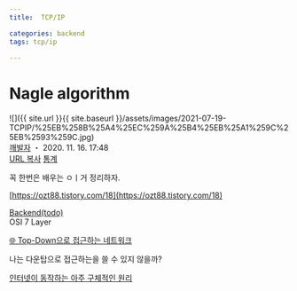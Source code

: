 ```yaml
---
title:  TCP/IP

categories: backend 
tags: tcp/ip
 
---
```


  
  
# Nagle algorithm <TODO>  
  
![]({{ site.url }}{{ site.baseurl }}/assets/images/2021-07-19-TCPIP/%25EB%258B%25A4%25EC%259A%25B4%25EB%25A1%259C%25EB%2593%259C.jpg)  
  [깨발자](https://blog.naver.com/develup4)  ・ 2020. 11. 16. 17:48  
 [URL 복사](https://blog.naver.com/PostList.naver?from=postList&blogId=develup4&categoryNo=6&currentPage=5#)   [ 통계](https://blog.naver.com/PostList.naver?from=postList&blogId=develup4&categoryNo=6&currentPage=5#)    
  
꼭 한번은 배우는 ㅇㅣ거 정리하자.  
   
 [https://ozt88.tistory.com/18](https://ozt88.tistory.com/18)   
  
  
  
  
 [Backend(todo)](https://blog.naver.com/PostList.naver?blogId=develup4&categoryNo=6&from=postList&parentCategoryNo=6)   
OSI 7 Layer <TODO>  
  
  
  
[🌐 Top-Down으로 접근하는 네트워크](https://parksb.github.io/article/23.html)  
  
  
나는 다운탑으로 접근하는을 쓸 수 있지 않을까?  
  
  
  
[인터넷이 동작하는 아주 구체적인 원리](https://parksb.github.io/article/36.html)  
